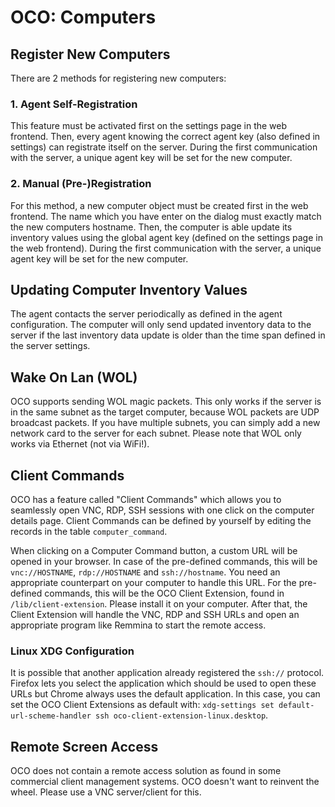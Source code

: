 # OCO: Computers

## Register New Computers
There are 2 methods for registering new computers:

### 1. Agent Self-Registration
This feature must be activated first on the settings page in the web frontend. Then, every agent knowing the correct agent key (also defined in settings) can registrate itself on the server. During the first communication with the server, a unique agent key will be set for the new computer.

### 2. Manual (Pre-)Registration
For this method, a new computer object must be created first in the web frontend. The name which you have enter on the dialog must exactly match the new computers hostname. Then, the computer is able update its inventory values using the global agent key (defined on the settings page in the web frontend). During the first communication with the server, a unique agent key will be set for the new computer.

## Updating Computer Inventory Values
The agent contacts the server periodically as defined in the agent configuration. The computer will only send updated inventory data to the server if the last inventory data update is older than the time span defined in the server settings.

## Wake On Lan (WOL)
OCO supports sending WOL magic packets. This only works if the server is in the same subnet as the target computer, because WOL packets are UDP broadcast packets. If you have multiple subnets, you can simply add a new network card to the server for each subnet. Please note that WOL only works via Ethernet (not via WiFi!).

## Client Commands
OCO has a feature called "Client Commands" which allows you to seamlessly open VNC, RDP, SSH sessions with one click on the computer details page. Client Commands can be defined by yourself by editing the records in the table `computer_command`.

When clicking on a Computer Command button, a custom URL will be opened in your browser. In case of the pre-defined commands, this will be `vnc://HOSTNAME`, `rdp://HOSTNAME` and `ssh://hostname`. You need an appropriate counterpart on your computer to handle this URL. For the pre-defined commands, this will be the OCO Client Extension, found in `/lib/client-extension`. Please install it on your computer. After that, the Client Extension will handle the VNC, RDP and SSH URLs and open an appropriate program like Remmina to start the remote access.

### Linux XDG Configuration
It is possible that another application already registered the `ssh://` protocol. Firefox lets you select the application which should be used to open these URLs but Chrome always uses the default application. In this case, you can set the OCO Client Extensions as default with: `xdg-settings set default-url-scheme-handler ssh oco-client-extension-linux.desktop`.

## Remote Screen Access
OCO does not contain a remote access solution as found in some commercial client management systems. OCO doesn't want to reinvent the wheel. Please use a VNC server/client for this.
